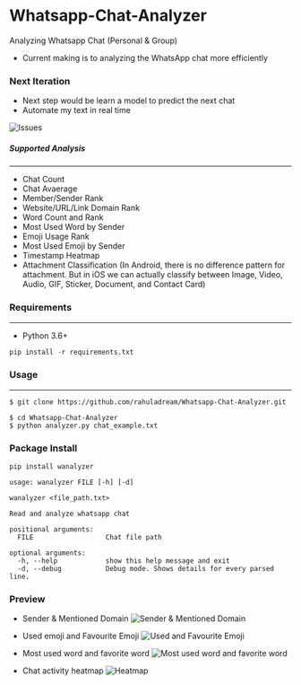 # Whatsapp-Chat-Analyzer
Analyzing Whatsapp Chat (Personal &amp; Group)

* Current making is to analyzing the WhatsApp chat more efficiently

### Next Iteration

* Next step would be learn a model to predict the next chat 
* Automate my text in real time

![Issues](https://img.shields.io/github/issues/rahuladream/Whatsapp-Chat-Analyzer)

##### Supported Analysis
----------------------
- Chat Count
- Chat Avaerage
- Member/Sender Rank
- Website/URL/Link Domain Rank
- Word Count and Rank
- Most Used Word by Sender
- Emoji Usage Rank
- Most Used Emoji by Sender
- Timestamp Heatmap
- Attachment Classification (In Android, there is no difference pattern for attachment. But in iOS we can actually classify between Image, Video, Audio, GIF, Sticker, Document, and Contact Card)

### Requirements
----------------------
- Python 3.6+
```python
pip install -r requirements.txt
```
### Usage
----------------------
```
$ git clone https://github.com/rahuladream/Whatsapp-Chat-Analyzer.git

$ cd Whatsapp-Chat-Analyzer
$ python analyzer.py chat_example.txt 
```

### Package Install
```shell
pip install wanalyzer
```


```shell
usage: wanalyzer FILE [-h] [-d]

wanalyzer <file_path.txt>

Read and analyze whatsapp chat

positional arguments:
  FILE                  Chat file path

optional arguments:
  -h, --help            show this help message and exit
  -d, --debug           Debug mode. Shows details for every parsed line.
```

### Preview

- Sender & Mentioned Domain
![Sender & Mentioned Domain](https://i.imgur.com/T1HpKpF.png)

- Used emoji and Favourite Emoji
![Used and Favourite Emoji](https://i.imgur.com/xa9K3Hn.png)

- Most used word and favorite word
![Most used word and favorite word](https://i.imgur.com/ckQa0V6.png)
- Chat activity heatmap
![Heatmap](https://i.imgur.com/kJ9IKWs.png)

